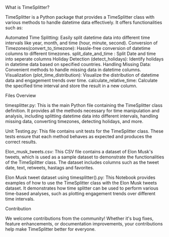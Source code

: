 What is TimeSplitter?

TimeSplitter is a Python package that provides a TimeSplitter class with various methods to handle datetime data effectively. It offers functionalities such as:

Automated Time Splitting: Easily split datetime data into different time intervals like year, month, and time (hour, minute, second).
Conversion of Timezones(convert_to_timezone): Hassle-free conversion of datetime columns to different timezones.
split_date_and_time : Split Date and time into seperate columns
Holiday Detection (detect_holidays): Identify holidays in datetime data based on specified countries.
Handling Missing Data: Convenient methods to handle missing data in datetime columns.
Visualization (plot_time_distribution): Visualize the distribution of datetime data and engagement trends over time.
calculate_relative_time: Calculate the specified time interval and store the result in a new column.



Files Overview

timesplitter.py: This is the main Python file containing the TimeSplitter class definition. 
It provides all the methods necessary for time manipulation and analysis, including splitting datetime data into different intervals, handling missing data, converting timezones, detecting holidays, and more.

Unit Testing.py: This file contains unit tests for the TimeSplitter class. These tests ensure that each method behaves as expected and produces the correct results. 

Elon_musk_tweets.csv: This CSV file contains a dataset of Elon Musk's tweets, which is used as a sample dataset to demonstrate the functionalities of the TimeSplitter class.
The dataset includes columns such as the tweet date, text, retweets, hastags and favorites.

Elon Musk tweet dataset using timesplitter().py: This Notebook provides examples of how to use the TimeSplitter class with the Elon Musk tweets dataset. 
It demonstrates how time splitter can be used to perform various time-based analyses, such as plotting engagement trends over different time intervals. 

Contribution

We welcome contributions from the community! Whether it's bug fixes, feature enhancements, or documentation improvements, your contributions help make TimeSplitter better for everyone. 
